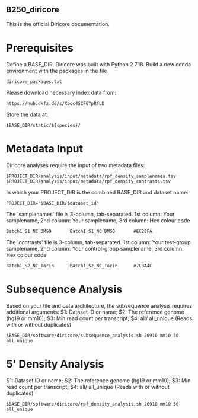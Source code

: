 ## B250_diricore

This is the official Diricore documentation.

# Prerequisites

Define a BASE_DIR.
Diricore was built with Python 2.7.18. Build a new conda environment with the packages in the file
```
diricore_packages.txt
```

Please download necessary index data from:

```
https://hub.dkfz.de/s/Xooc4SCF6YpRfLD
```

Store the data at:

```
$BASE_DIR/static/${species}/
```

# Metadata Input
Diricore analyses require the input of two metadata files:

```
$PROJECT_DIR/analysis/input/metadata/rpf_density_samplenames.tsv
$PROJECT_DIR/analysis/input/metadata/rpf_density_contrasts.tsv
```
In which your PROJECT_DIR is the combined BASE_DIR and dataset name:

```
PROJECT_DIR="$BASE_DIR/$dataset_id"
```

The 'samplenames' file is 3-column, tab-separated.
1st column: Your samplename, 2nd column: Your samplename, 3rd column: Hex colour code

```
Batch1_S1_NC_DMSO       Batch1_S1_NC_DMSO       #EC28FA
```

The 'contrasts' file is 3-column, tab-separated.
1st column: Your test-group samplename, 2nd column: Your control-group samplename, 3rd column: Hex colour code

```
Batch1_S2_NC_Torin      Batch1_S2_NC_Torin      #7CBA4C
```


# Subsequence Analysis
Based on your file and data architecture, the subsequence analysis requires additional arguments:
$1: Dataset ID or name; $2: The reference genome (hg19 or mm10); $3: Min read count per transcript; $4: all/ all_unique (Reads with or without duplicates)

```
$BASE_DIR/software/diricore/subsequence_analysis.sh 20910 mm10 50 all_unique
```

# 5' Density Analysis
$1: Dataset ID or name; $2: The reference genome (hg19 or mm10); $3: Min read count per transcript; $4: all/ all_unique (Reads with or without duplicates)

```
$BASE_DIR/software/diricore/rpf_density_analysis.sh 20910 mm10 50 all_unique
```

